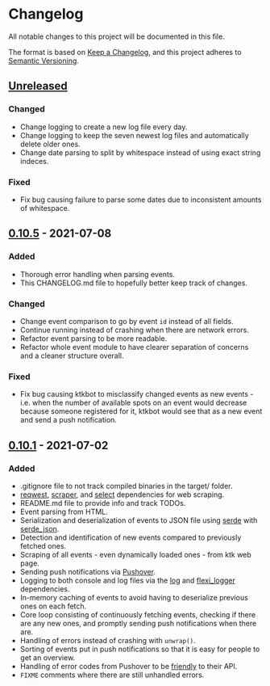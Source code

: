 # Changelog
All notable changes to this project will be documented in this file.

The format is based on [Keep a Changelog](https://keepachangelog.com/en/1.0.0/),
and this project adheres to [Semantic Versioning](https://semver.org/spec/v2.0.0.html).

## [Unreleased]
### Changed
- Change logging to create a new log file every day.
- Change logging to keep the seven newest log files and automatically delete older ones.
- Change date parsing to split by whitespace instead of using exact string indeces.

### Fixed
- Fix bug causing failure to parse some dates due to inconsistent amounts of whitespace.

## [0.10.5] - 2021-07-08
### Added
- Thorough error handling when parsing events.
- This CHANGELOG.md file to hopefully better keep track of changes.

### Changed
- Change event comparison to go by event `id` instead of all fields.
- Continue running instead of crashing when there are network errors.
- Refactor event parsing to be more readable.
- Refactor whole event module to have clearer separation of concerns and a cleaner
  structure overall.

### Fixed
- Fix bug causing ktkbot to misclassify changed events as new events - i.e. when the
  number of available spots on an event would decrease because someone registered for
  it, ktkbot would see that as a new event and send a push notification.

## [0.10.1] - 2021-07-02
### Added
- .gitignore file to not track compiled binaries in the target/ folder.
- [reqwest](https://crates.io/crates/reqwest),
  [scraper](https://crates.io/crates/scraper), and
  [select](https://crates.io/crates/select) dependencies for web scraping.
- README.md file to provide info and track TODOs.
- Event parsing from HTML.
- Serialization and deserialization of events to JSON file using
  [serde](https://crates.io/crates/serde) with
  [serde\_json](https://crates.io/crates/serde_json).
- Detection and identification of new events compared to previously fetched ones.
- Scraping of all events - even dynamically loaded ones - from ktk web page.
- Sending push notifications via [Pushover](https://pushover.net/).
- Logging to both console and log files via the [log](https://crates.io/crates/log) and
  [flexi\_logger](https://crates.io/crates/flexi_logger) dependencies.
- In-memory caching of events to avoid having to deserialize previous ones on each fetch.
- Core loop consisting of continuously fetching events, checking if there are any new
  ones, and promptly sending push notifications when there are.
- Handling of errors instead of crashing with `unwrap()`.
- Sorting of events put in push notifications so that it is easy for people to get an
  overview.
- Handling of error codes from Pushover to be
  [friendly](https://pushover.net/api#friendly) to their API.
- `FIXME` comments where there are still unhandled errors.

[Unreleased]: https://github.com/mestru17/ktkbot/compare/v0.10.5...HEAD
[0.10.5]: https://github.com/mestru17/ktkbot/compare/v0.10.1...v0.10.5
[0.10.1]: https://github.com/mestru17/ktkbot/releases/tag/v0.10.1

